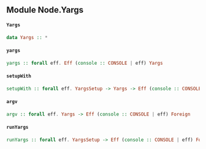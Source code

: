 ## Module Node.Yargs

#### `Yargs`

``` purescript
data Yargs :: *
```

#### `yargs`

``` purescript
yargs :: forall eff. Eff (console :: CONSOLE | eff) Yargs
```

#### `setupWith`

``` purescript
setupWith :: forall eff. YargsSetup -> Yargs -> Eff (console :: CONSOLE | eff) Yargs
```

#### `argv`

``` purescript
argv :: forall eff. Yargs -> Eff (console :: CONSOLE | eff) Foreign
```

#### `runYargs`

``` purescript
runYargs :: forall eff. YargsSetup -> Eff (console :: CONSOLE | eff) Foreign
```


